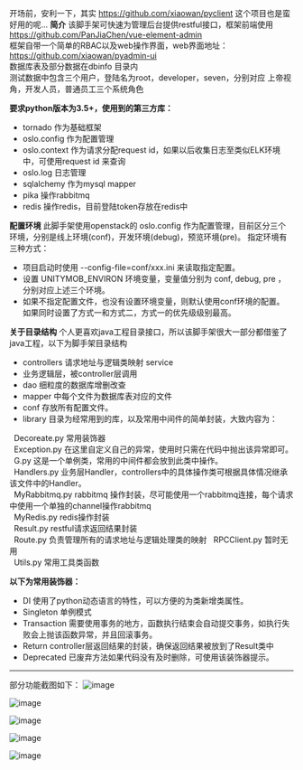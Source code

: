 开场前，安利一下，其实 https://github.com/xiaowan/pyclient 这个项目也是蛮好用的呢...
**简介**
该脚手架可快速为管理后台提供restful接口，框架前端使用 https://github.com/PanJiaChen/vue-element-admin  
框架自带一个简单的RBAC以及web操作界面，web界面地址：https://github.com/xiaowan/pyadmin-ui  
数据库表及部分数据在dbinfo 目录内  
测试数据中包含三个用户，登陆名为root，developer，seven，分别对应 上帝视角，开发人员，普通员工三个系统角色  


**要求python版本为3.5+，使用到的第三方库：**  
 - tornado 作为基础框架
 - oslo.config 作为配置管理
 - oslo.context 作为请求分配request id，如果以后收集日志至类似ELK环境中，可使用request id 来查询  
 - oslo.log 日志管理
 - sqlalchemy 作为mysql mapper
 - pika 操作rabbitmq
 - redis 操作redis，目前登陆token存放在redis中

  

**配置环境**
此脚手架使用openstack的 oslo.config 作为配置管理，目前区分三个环境，分别是线上环境(conf)，开发环境(debug)，预览环境(pre)。 指定环境有三种方式：  

 - 项目启动时使用 --config-file=conf/xxx.ini 来读取指定配置。  
 - 设置 UNITYMOB_ENVIRON 环境变量，变量值分别为 conf, debug, pre ，分别对应上述三个环境。  
 - 如果不指定配置文件，也没有设置环境变量，则默认使用conf环境的配置。  
如果同时设置了方式一和方式二，方式一的优先级级别最高。 

**关于目录结构**
个人更喜欢java工程目录接口，所以该脚手架很大一部分都借鉴了java工程，以下为脚手架目录结构  
 - controllers 请求地址与逻辑类映射 service
 - 业务逻辑层，被controller层调用
 - dao 细粒度的数据库增删改查
 - mapper 中每个文件为数据库表对应的文件
 - conf 存放所有配置文件。
 - library 目录为经常用到的库，以及常用中间件的简单封装，大致内容为：  

&nbsp;&nbsp;Decoreate.py 常用装饰器  
&nbsp;&nbsp;Exception.py 在这里自定义自己的异常，使用时只需在代码中抛出该异常即可。  
&nbsp;&nbsp;G.py 这是一个单例类，常用的中间件都会放到此类中操作。  
&nbsp;&nbsp;Handlers.py 业务层Handler，controllers中的具体操作类可根据具体情况继承该文件中的Handler。  
&nbsp;&nbsp;MyRabbitmq.py rabbitmq 操作封装，尽可能使用一个rabbitmq连接，每个请求中使用一个单独的channel操作rabbitmq  
&nbsp;&nbsp;MyRedis.py redis操作封装  
&nbsp;&nbsp;Result.py restful请求返回结果封装  
&nbsp;&nbsp;Route.py 负责管理所有的请求地址与逻辑处理类的映射
&nbsp;&nbsp;RPCClient.py 暂时无用  
&nbsp;&nbsp;Utils.py 常用工具类函数  

**以下为常用装饰器：**  

 - DI 使用了python动态语言的特性，可以方便的为类新增类属性。
 - Singleton 单例模式
 - Transaction 需要使用事务的地方，函数执行结束会自动提交事务，如执行失败会上抛该函数异常，并且回滚事务。
 - Return controller层返回结果的封装，确保返回结果被放到了Result类中
 - Deprecated 已废弃方法如果代码没有及时删除，可使用该装饰器提示。
 
 ---

部分功能截图如下：
![image](https://github.com/xiaowan/pyadmin/blob/master/snapshot/WechatIMG140.jpeg)

![image](https://github.com/xiaowan/pyadmin/blob/master/snapshot/WechatIMG141.jpeg)

![image](https://github.com/xiaowan/pyadmin/blob/master/snapshot/WechatIMG142.jpeg)

![image](https://github.com/xiaowan/pyadmin/blob/master/snapshot/WechatIMG143.jpeg)

![image](https://github.com/xiaowan/pyadmin/blob/master/snapshot/WechatIMG139.jpeg)
 
